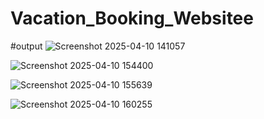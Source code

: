 # Vacation_Booking_Websitee

#output
![Screenshot 2025-04-10 141057](https://github.com/user-attachments/assets/f6b08b6c-2ac9-47ec-a57e-5dc24b09b857)

![Screenshot 2025-04-10 154400](https://github.com/user-attachments/assets/c924b84e-fd31-4a7a-92c0-a9dd0eb6ef49)

![Screenshot 2025-04-10 155639](https://github.com/user-attachments/assets/5e1d12fa-9a25-47e8-ae11-3884bf31d9ed)

![Screenshot 2025-04-10 160255](https://github.com/user-attachments/assets/9a39cd80-2a0c-4607-87fa-0743a06d3845)
